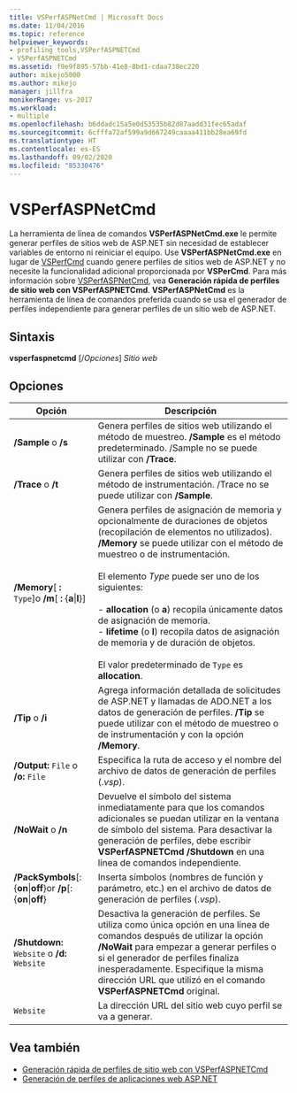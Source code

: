 ```yaml
---
title: VSPerfASPNetCmd | Microsoft Docs
ms.date: 11/04/2016
ms.topic: reference
helpviewer_keywords:
- profiling tools,VSPerfASPNETCmd
- VSPerfASPNETCmd
ms.assetid: f9e9f895-57bb-41e8-8bd1-cdaa738ec220
author: mikejo5000
ms.author: mikejo
manager: jillfra
monikerRange: vs-2017
ms.workload:
- multiple
ms.openlocfilehash: b6ddadc15a5e0d53535b82d87aadd31fec65adaf
ms.sourcegitcommit: 6cfffa72af599a9d667249caaaa411bb28ea69fd
ms.translationtype: HT
ms.contentlocale: es-ES
ms.lasthandoff: 09/02/2020
ms.locfileid: "85330476"
---
```

# <a name="vsperfaspnetcmd"></a>VSPerfASPNetCmd
La herramienta de línea de comandos **VSPerfASPNetCmd.exe** le permite generar perfiles de sitios web de ASP.NET sin necesidad de establecer variables de entorno ni reiniciar el equipo. Use **VSPerfASPNetCmd.exe** en lugar de [VSPerfCmd](../profiling/vsperfcmd.md) cuando genere perfiles de sitios web de ASP.NET y no necesite la funcionalidad adicional proporcionada por **VSPerCmd**. Para más información sobre [VSPerfASPNetCmd](../profiling/rapid-web-site-profiling-with-vsperfaspnetcmd.md), vea **Generación rápida de perfiles de sitio web con VSPerfASPNETCmd**. **VSPerfASPNetCmd** es la herramienta de línea de comandos preferida cuando se usa el generador de perfiles independiente para generar perfiles de un sitio web de ASP.NET.

## <a name="syntax"></a>Sintaxis
 **vsperfaspnetcmd** [/*Opciones*] *Sitio web*

## <a name="options"></a>Opciones

|Opción|Descripción|
|------------|-----------------|
|**/Sample** o **/s**|Genera perfiles de sitios web utilizando el método de muestreo. **/Sample** es el método predeterminado. /Sample no se puede utilizar con **/Trace**.|
|**/Trace** o **/t**|Genera perfiles de sitios web utilizando el método de instrumentación. /Trace no se puede utilizar con **/Sample**.|
|**/Memory**[ **:** `Type`]o **/m**[ **:** {**a**&#124;**l**}]|Genera perfiles de asignación de memoria y opcionalmente de duraciones de objetos (recopilación de elementos no utilizados). **/Memory** se puede utilizar con el método de muestreo o de instrumentación.<br /><br /> El elemento *Type* puede ser uno de los siguientes:<br /><br /> -   **allocation** (o **a**) recopila únicamente datos de asignación de memoria.<br />-   **lifetime** (o **l**) recopila datos de asignación de memoria y de duración de objetos.<br /><br /> El valor predeterminado de `Type` es **allocation**.|
|**/Tip** o **/i**|Agrega información detallada de solicitudes de ASP.NET y llamadas de ADO.NET a los datos de generación de perfiles. **/Tip** se puede utilizar con el método de muestreo o de instrumentación y con la opción **/Memory**.|
|**/Output:** `File` o **/o:** `File`|Especifica la ruta de acceso y el nombre del archivo de datos de generación de perfiles (.*vsp*).|
|**/NoWait** o **/n**|Devuelve el símbolo del sistema inmediatamente para que los comandos adicionales se puedan utilizar en la ventana de símbolo del sistema. Para desactivar la generación de perfiles, debe escribir **VSPerfASPNETCmd /Shutdown** en una línea de comandos independiente.|
|**/PackSymbols**[:{**on**&#124;**off**}or   **/p**[:{**on**&#124;**off**}|Inserta símbolos (nombres de función y parámetro, etc.) en el archivo de datos de generación de perfiles (.*vsp*).|
|**/Shutdown:** `Website` o **/d:** `Website`|Desactiva la generación de perfiles. Se utiliza como única opción en una línea de comandos después de utilizar la opción **/NoWait** para empezar a generar perfiles o si el generador de perfiles finaliza inesperadamente. Especifique la misma dirección URL que utilizó en el comando **VSPerfASPNETCmd** original.|
|`Website`|La dirección URL del sitio web cuyo perfil se va a generar.|

## <a name="see-also"></a>Vea también
- [Generación rápida de perfiles de sitio web con VSPerfASPNETCmd](../profiling/rapid-web-site-profiling-with-vsperfaspnetcmd.md)
- [Generación de perfiles de aplicaciones web ASP.NET](../profiling/command-line-profiling-of-aspnet-web-applications.md)
